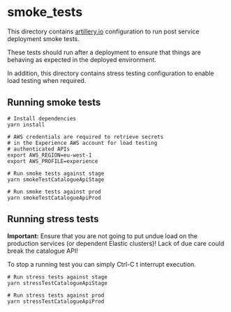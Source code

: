 # smoke_tests

This directory contains [artillery.io](https://artillery.io/) configuration to run post service deployment smoke tests.

These tests should run after a deployment to ensure that things are behaving as expected in the deployed environment.

In addition, this directory contains stress testing configuration to enable load testing when required.

## Running smoke tests

```
# Install dependencies
yarn install

# AWS credentials are required to retrieve secrets 
# in the Experience AWS account for load testing 
# authenticated APIs
export AWS_REGION=eu-west-1 
export AWS_PROFILE=experience 

# Run smoke tests against stage
yarn smokeTestCatalogueApiStage

# Run smoke tests against prod
yarn smokeTestCatalogueApiProd
```

## Running stress tests

**Important:** Ensure that you are not going to put undue load on the production services (or dependent Elastic clusters)! Lack of due care could break the catalogue API!

To stop a running test you can simply Ctrl-C t interrupt execution.

```
# Run stress tests against stage
yarn stressTestCatalogueApiStage

# Run stress tests against prod
yarn stressTestCatalogueApiProd
```
